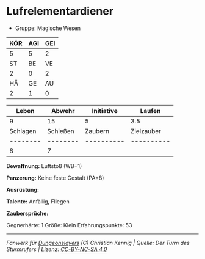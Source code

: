 # Lufrelementardiener  
- Gruppe: Magische Wesen  

| KÖR | AGI | GEI |  
| --- | --- | --- |  
| 5   | 5   | 2   |
| ST  | BE  | VE  |  
| 2   | 0   | 2   |
| HÄ  | GE  | AU  |  
| 2   | 1   | 0   |


| Leben    | Abwehr   | Initiative | Laufen     |
| -------- | -------- | ---------- | ---------- |
| 9        | 15       | 5          | 3.5        |
| Schlagen | Schießen | Zaubern    | Zielzauber |
| -------- | -------- | ---------- | ---------- |
| 8        | 7        |            |            |

**Bewaffnung:**
Luftstoß (WB+1)

**Panzerung:**
Keine feste Gestalt (PA+8)

**Ausrüstung:**


**Talente:**
Anfällig, Fliegen

**Zaubersprüche:**


Gegnerhärte: 1
Größe: Klein
Erfahrungspunkte: 53



___
*Fanwerk für [Dungeonslayers](https://www.dungeonslayers.net/) (C) Christian Kennig | Quelle: Der Turm des Sturmrufers | Lizenz: [CC-BY-NC-SA 4.0](https://creativecommons.org/licenses/by-nc-sa/4.0/deed.de)*